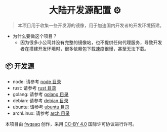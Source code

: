 <div align="center">
  <h1 align="center">大陆开发源配置 ⚙️</h1>
</div>

> 本项目用于收集一些开发源的镜像，用于加速国内开发者的开发环境搭建。

* 为什么要做这个项目？
  * 因为很多小公司并没有完整的镜像站，也不提供任何代理服务，导致开发者在搭建开发环境时，很多依赖包下载速度很慢，甚至无法下载。

## 📦 开发源

* node: 请参考 [node 目录](./node/index.md)
* rust: 请参考 [rust 目录](./rust/README.md)
* golang: 请参考 [golang 目录](./golang/index.md)
* debian: 请参考 [debian 目录](./debian/index.md)
* ubuntu: 请参考 [ubuntu 目录](./ubuntu/index.md)
* archLinux: 请参考 [arch 目录](./arch/index.md)

本项目由 [fwqaaq](https://github.com/fwqaaq) 创作，采用 [CC-BY 4.0](https://creativecommons.org/licenses/by/4.0/) 国际许可协议进行许可。
